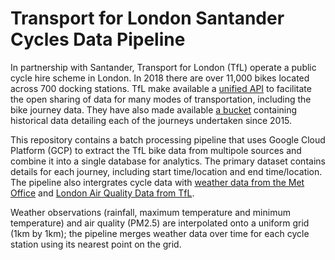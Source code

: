 Transport for London Santander Cycles Data Pipeline
===================================================
In partnership with Santander, Transport for London (TfL) operate a public cycle hire scheme in London. In 2018 there are over 11,000 bikes located across 700 docking stations. TfL make available a [unified API](https://tfl.gov.uk/info-for/open-data-users/unified-api) to facilitate the open sharing of data for many modes of transportation, including the bike journey data. They have also made available [a bucket](https://cycling.data.tfl.gov.uk/) containing historical data detailing each of the journeys undertaken since 2015.

This repository contains a batch processing pipeline that uses Google Cloud Platform (GCP) to extract the TfL bike data from multipole sources and combine it into a single database for analytics.
The primary dataset contains details for each journey, including start time/location and end time/location. 
The pipeline also intergrates cycle data with [weather data from the Met Office](https://catalogue.ceda.ac.uk/uuid/4dc8450d889a491ebb20e724debe2dfb) and [London Air Quality Data from TfL](https://www.londonair.org.uk/LondonAir/API/).

Weather observations (rainfall, maximum temperature and minimum temperature) and air quality (PM2.5) are interpolated onto a uniform grid (1km by 1km); the pipeline merges weather data over time for each cycle station using its nearest point on the grid.